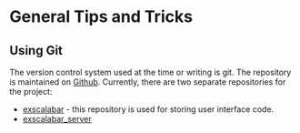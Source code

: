# General Tips and Tricks
## Using Git
The version control system used at the time or writing is git.  The repository is maintained on [Github](http://github.com).  Currently, there are two separate repositories for the project:

* [exscalabar](http://github.com/lo-co/exscalabar) - this repository is used for storing user interface code.
* [exscalabar_server](http://github.com/lo-co/exscalabar)

